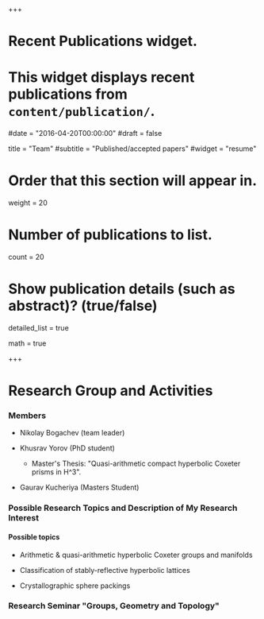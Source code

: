 +++
# Recent Publications widget.
# This widget displays recent publications from `content/publication/`.

#date = "2016-04-20T00:00:00"
#draft = false



title = "Team"
#subtitle = "Published/accepted papers"
#widget = "resume"

# Order that this section will appear in.
weight = 20



# Number of publications to list.
count = 20

# Show publication details (such as abstract)? (true/false)
detailed_list = true

math = true


+++

# Research Group and Activities


### Members

- Nikolay Bogachev (team leader)

- Khusrav Yorov (PhD student)

  + Master's Thesis: "Quasi-arithmetic compact hyperbolic Coxeter prisms in H^3".

- Gaurav Kucheriya (Masters Student)


### Possible Research Topics and Description of My Research Interest

#### Possible topics

- Arithmetic & quasi-arithmetic hyperbolic Coxeter groups and manifolds

- Classification of stably-reflective hyperbolic lattices

- Crystallographic sphere packings




### Research Seminar "Groups, Geometry and Topology"






